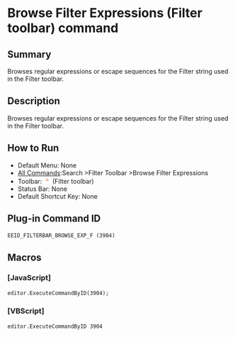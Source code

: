 # Browse Filter Expressions (Filter toolbar) command

## Summary

Browses regular expressions or escape sequences for the Filter string used in the Filter toolbar.

## Description

Browses regular expressions or escape sequences for the Filter string used in the Filter toolbar.

## How to Run

- Default Menu: None
- [All Commands](../tools/all_commands):Search
\>Filter Toolbar \>Browse Filter Expressions
- Toolbar: ![](../../images/find_browse_exp.png) (Filter toolbar)
- Status Bar: None
- Default Shortcut Key: None

## Plug-in Command ID

```
EEID_FILTERBAR_BROWSE_EXP_F (3904)
```

## Macros

### \[JavaScript\]

```
editor.ExecuteCommandByID(3904);
```

### \[VBScript\]

```
editor.ExecuteCommandByID 3904
```
